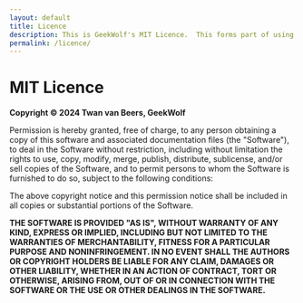 ```yaml
---
layout: default
title: Licence
description: This is GeekWolf's MIT Licence.  This forms part of using any of the code, snippets or scripts from the GeekWolf website
permalink: /licence/
---
```


<h1>MIT Licence</h1>

**Copyright &copy; 2024 Twan van Beers, GeekWolf**

Permission is hereby granted, free of charge, to any person obtaining a copy of this software and associated documentation files (the "Software"), to deal in the Software without restriction, including without limitation the rights to use, copy, modify, merge, publish, distribute, sublicense, and/or sell copies of the Software, and to permit persons to whom the Software is furnished to do so, subject to the following conditions:

The above copyright notice and this permission notice shall be included in all copies or substantial portions of the Software.

**THE SOFTWARE IS PROVIDED "AS IS", WITHOUT WARRANTY OF ANY KIND, EXPRESS OR IMPLIED, INCLUDING BUT NOT LIMITED TO THE WARRANTIES OF MERCHANTABILITY, FITNESS FOR A PARTICULAR PURPOSE AND NONINFRINGEMENT. IN NO EVENT SHALL THE AUTHORS OR COPYRIGHT HOLDERS BE LIABLE FOR ANY CLAIM, DAMAGES OR OTHER LIABILITY, WHETHER IN AN ACTION OF CONTRACT, TORT OR OTHERWISE, ARISING FROM, OUT OF OR IN CONNECTION WITH THE SOFTWARE OR THE USE OR OTHER DEALINGS IN THE SOFTWARE.**
